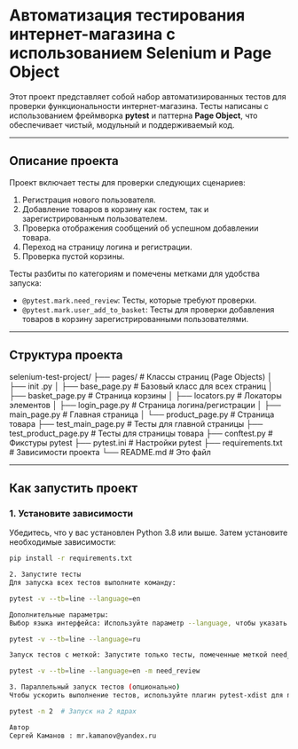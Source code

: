 # Автоматизация тестирования интернет-магазина с использованием Selenium и Page Object

Этот проект представляет собой набор автоматизированных тестов для проверки функциональности интернет-магазина. Тесты написаны с использованием фреймворка **pytest** и паттерна **Page Object**, что обеспечивает чистый, модульный и поддерживаемый код.

---

## **Описание проекта**

Проект включает тесты для проверки следующих сценариев:
1. Регистрация нового пользователя.
2. Добавление товаров в корзину как гостем, так и зарегистрированным пользователем.
3. Проверка отображения сообщений об успешном добавлении товара.
4. Переход на страницу логина и регистрации.
5. Проверка пустой корзины.

Тесты разбиты по категориям и помечены метками для удобства запуска:
- `@pytest.mark.need_review`: Тесты, которые требуют проверки.
- `@pytest.mark.user_add_to_basket`: Тесты для проверки добавления товаров в корзину зарегистрированными пользователями.

---

## **Структура проекта**
selenium-test-project/
├── pages/ # Классы страниц (Page Objects)
│ ├── init .py
│ ├── base_page.py # Базовый класс для всех страниц
│ ├── basket_page.py # Страница корзины
│ ├── locators.py # Локаторы элементов
│ ├── login_page.py # Страница логина/регистрации
│ ├── main_page.py # Главная страница
│ └── product_page.py # Страница товара
├── test_main_page.py # Тесты для главной страницы
├── test_product_page.py # Тесты для страницы товара
├── conftest.py # Фикстуры pytest
├── pytest.ini # Настройки pytest
├── requirements.txt # Зависимости проекта
└── README.md # Это файл


---

## **Как запустить проект**

### **1. Установите зависимости**

Убедитесь, что у вас установлен Python 3.8 или выше. Затем установите необходимые зависимости:

```bash
pip install -r requirements.txt

2. Запустите тесты
Для запуска всех тестов выполните команду:

pytest -v --tb=line --language=en

Дополнительные параметры:
Выбор языка интерфейса: Используйте параметр --language, чтобы указать язык интерфейса браузера. Например:

pytest -v --tb=line --language=ru

Запуск тестов с меткой: Запустите только тесты, помеченные меткой need_review:

pytest -v --tb=line --language=en -m need_review

3. Параллельный запуск тестов (опционально)
Чтобы ускорить выполнение тестов, используйте плагин pytest-xdist для параллельного запуска:

pytest -n 2  # Запуск на 2 ядрах

Автор
Сергей Каманов : mr.kamanov@yandex.ru

